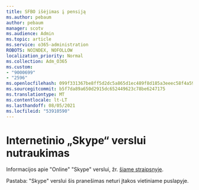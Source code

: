 ```yaml
---
title: SFBO išėjimas į pensiją
ms.author: pebaum
author: pebaum
manager: scotv
ms.audience: Admin
ms.topic: article
ms.service: o365-administration
ROBOTS: NOINDEX, NOFOLLOW
localization_priority: Normal
ms.collection: Adm_O365
ms.custom:
- "9000699"
- "2596"
ms.openlocfilehash: 099f331367be8ff5d2dc5a865d1ec489f8d185a3eeec58f4a59ca50fa8a65ee7
ms.sourcegitcommit: b5f7da89a650d2915dc652449623c78be6247175
ms.translationtype: MT
ms.contentlocale: lt-LT
ms.lasthandoff: 08/05/2021
ms.locfileid: "53910590"
---
```

# <a name="skype-for-business-online-retirement"></a>Internetinio „Skype“ verslui nutraukimas

Informacijos apie "Online" "Skype" verslui, žr. [šiame straipsnyje](https://techcommunity.microsoft.com/t5/Microsoft-Teams-Blog/Skype-for-Business-Online-to-Be-Retired-in-2021/ba-p/777833).

Pastaba: "Skype" verslui šis pranešimas neturi įtakos vietiniame puslapyje. 